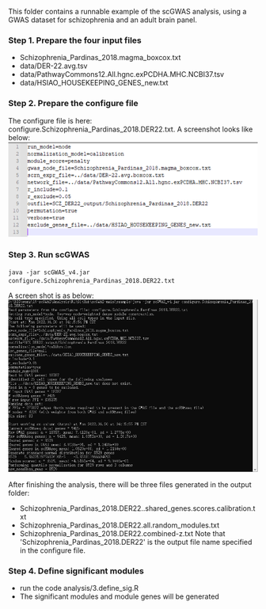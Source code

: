 This folder contains a runnable example of the scGWAS analysis, using a GWAS dataset for schizophrenia and an adult brain panel.

### Step 1. Prepare the four input files
- Schizophrenia_Pardinas_2018.magma_boxcox.txt
- data/DER-22.avg.tsv
- data/PathwayCommons12.All.hgnc.exPCDHA.MHC.NCBI37.tsv
- data/HSIAO_HOUSEKEEPING_GENES_new.txt

### Step 2. Prepare the configure file
The configure file is here: configure.Schizophrenia_Pardinas_2018.DER22.txt. A screenshot looks like below:
![configure.Schizophrenia_Pardinas_2018.DER22.txt](Configure.PNG)

### Step 3. Run scGWAS

`java -jar scGWAS_v4.jar configure.Schizophrenia_Pardinas_2018.DER22.txt`

A screen shot is as below:
![running.log](Capture.PNG)

After finishing the analysis, there will be three files generated in the output folder:
- Schizophrenia_Pardinas_2018.DER22..shared_genes.scores.calibration.txt
- Schizophrenia_Pardinas_2018.DER22.all.random_modules.txt
- Schizophrenia_Pardinas_2018.DER22.combined-z.txt
Note that 'Schizophrenia_Pardinas_2018.DER22' is the output file name specified in the configure file.

### Step 4. Define significant modules
- run the code analysis/3.define_sig.R
- The significant modules and module genes will be generated
